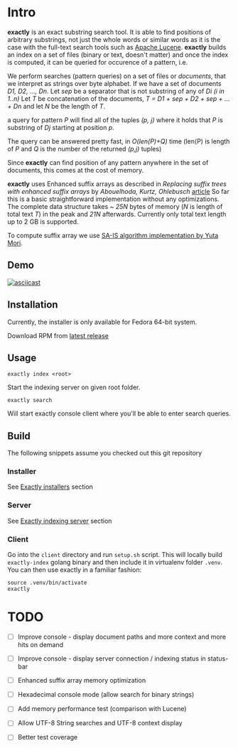 # Intro

**exactly** is an exact substring search tool. It is able to find positions of arbitrary substrings, not just the whole words or similar words
as it is the case with the full-text search tools such as [Apache Lucene](http://lucene.apache.org/). **exactly** builds an index on
a set of files (binary or text, doesn't matter) and once the index is computed, it can be queried for occurence of a pattern, i.e.

We perform searches (pattern queries) on a set of files or *documents*, that we interpret as strings over byte alphabet.
If we have a set of documents *D1, D2, ..., Dn*. Let *sep* be a separator that is not substring of any of *Di (i in 1..n)*
Let *T* be concatenation of the documents, *T = D1 + sep + D2 + sep + ... + Dn* and let *N* be the length of *T*.

a query for pattern *P* will find all of the tuples *(p, j)* where it holds that *P* is substring of *Dj* starting at position *p*.

The query can be answered pretty fast, in *O(len(P)+Q)* time (len(P) is length of *P* and *Q* is the number of the returned *(p,j)* tuples)

Since **exactly** can find position of any pattern anywhere in the set of documents, this comes at the cost of memory.

**exactly** uses Enhanced suffix arrays as described in *Replacing suffix trees with enhanced suffix arrays* by *Abouelhoda, Kurtz, Ohlebusch* [article](https://www.sciencedirect.com/science/article/pii/S1570866703000650)
So far this is a basic straightforward implementation without any optimizations. The complete data structure takes *~ 25N* bytes of memory (*N* is length of total text *T*)
in the peak and *21N* afterwards. Currently only total text length up to 2 GB is supported.

To compute suffix array we use [SA-IS algorithm implementation by Yuta Mori](https://sites.google.com/site/yuta256/sais).

## Demo

[![asciicast](https://asciinema.org/a/272132.svg)](https://asciinema.org/a/272132)

## Installation

Currently, the installer is only available for Fedora 64-bit system.

Download RPM from [latest release](https://github.com/mlinhard/exactly/releases)

## Usage

`exactly index <root>`

Start the indexing server on given root folder.

`exactly search`

Will start exactly console client where you'll be able to enter search queries.

## Build

The following snippets assume you checked out this git repository

### Installer

See [Exactly installers](installer) section

### Server

See [Exactly indexing server](server) section

### Client

Go into the `client` directory and run `setup.sh` script. This will locally build `exactly-index` golang binary and then include it in virtualenv folder `.venv`. You can then use exactly in a familiar fashion:

```
source .venv/bin/activate
exactly
```

# TODO

- [ ] Improve console - display document paths and more context and more hits on demand
- [ ] Improve console - display server connection / indexing status in status-bar
- [ ] Enhanced suffix array memory optimization
- [ ] Hexadecimal console mode (allow search for binary strings)
- [ ] Add memory performance test (comparison with Lucene)
- [ ] Allow UTF-8 String searches and UTF-8 context display
- [ ] Better test coverage
 
